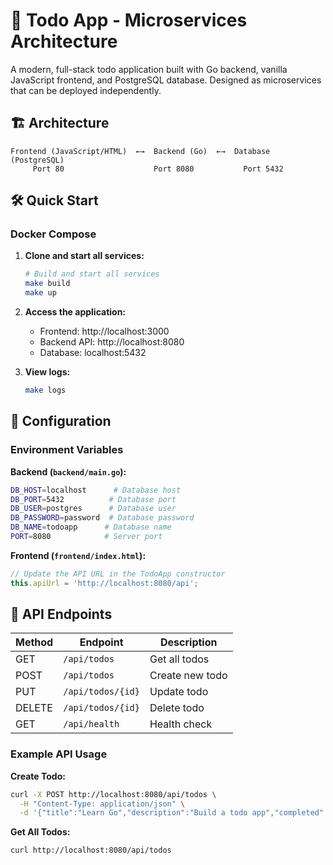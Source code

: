 # 📝 Todo App - Microservices Architecture

A modern, full-stack todo application built with Go backend, vanilla JavaScript frontend, and PostgreSQL database. Designed as microservices that can be deployed independently.

## 🏗️ Architecture

```
Frontend (JavaScript/HTML)  ←→  Backend (Go)  ←→  Database (PostgreSQL)
     Port 80                    Port 8080           Port 5432
```

## 🛠️ Quick Start

### Docker Compose 

1. **Clone and start all services:**
   ```bash
   # Build and start all services
   make build
   make up
   ```

2. **Access the application:**
   - Frontend: http://localhost:3000
   - Backend API: http://localhost:8080
   - Database: localhost:5432

3. **View logs:**
   ```bash
   make logs
   ```

## 🔧 Configuration

### Environment Variables

**Backend (`backend/main.go`):**
```bash
DB_HOST=localhost      # Database host
DB_PORT=5432          # Database port
DB_USER=postgres      # Database user
DB_PASSWORD=password  # Database password
DB_NAME=todoapp      # Database name
PORT=8080            # Server port
```

**Frontend (`frontend/index.html`):**
```javascript
// Update the API URL in the TodoApp constructor
this.apiUrl = 'http://localhost:8080/api';
```

## 📡 API Endpoints

| Method | Endpoint | Description |
|--------|----------|-------------|
| GET | `/api/todos` | Get all todos |
| POST | `/api/todos` | Create new todo |
| PUT | `/api/todos/{id}` | Update todo |
| DELETE | `/api/todos/{id}` | Delete todo |
| GET | `/api/health` | Health check |

### Example API Usage

**Create Todo:**
```bash
curl -X POST http://localhost:8080/api/todos \
  -H "Content-Type: application/json" \
  -d '{"title":"Learn Go","description":"Build a todo app","completed":false}'
```

**Get All Todos:**
```bash
curl http://localhost:8080/api/todos
```
